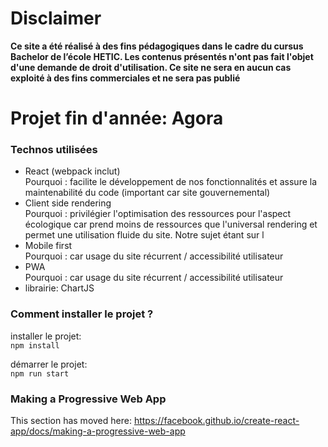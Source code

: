 # Disclaimer

**Ce site a été réalisé à des fins pédagogiques dans le cadre du cursus Bachelor de l’école HETIC. Les contenus présentés n'ont pas fait l'objet d'une demande de droit d'utilisation. Ce site ne sera en aucun cas exploité à des fins commerciales et ne sera pas publié**

# Projet fin d'année: Agora

### Technos utilisées

- React (webpack inclut)  
Pourquoi : facilite le développement de nos fonctionnalités et assure la maintenabilité du code (important car site gouvernemental)
- Client side rendering  
Pourquoi : privilégier l'optimisation des ressources pour l'aspect écologique car prend moins de ressources que l'universal rendering et permet une utilisation fluide du site.
Notre sujet étant sur l
- Mobile first  
Pourquoi : car usage du site récurrent / accessibilité utilisateur
- PWA  
Pourquoi : car usage du site récurrent / accessibilité utilisateur
- librairie: ChartJS

### Comment installer le projet ?

installer le projet:  
`npm install`

démarrer le projet:  
`npm run start`

### Making a Progressive Web App

This section has moved here: https://facebook.github.io/create-react-app/docs/making-a-progressive-web-app

